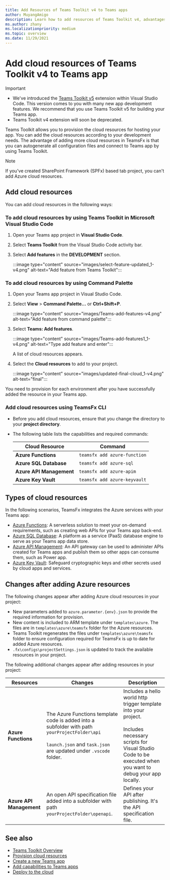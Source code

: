 ```yaml
---
title: Add Resources of Teams Toolkit v4 to Teams apps
author: MuyangAmigo
description: Learn how to add resources of Teams Toolkit v4, advantages, limitations, and capabilities.
ms.author: zhany
ms.localizationpriority: medium
ms.topic: overview
ms.date: 11/29/2021
---
```


# Add cloud resources of Teams Toolkit v4 to Teams app

> [!IMPORTANT]
>
> * We've introduced the [Teams Toolkit v5](../teams-toolkit-fundamentals.md) extension within Visual Studio Code. This version comes to you with many new app development features. We recommend that you use Teams Toolkit v5 for building your Teams app.
> * Teams Toolkit v4 extension will soon be deprecated.

Teams Toolkit allows you to provision the cloud resources for hosting your app. You can add the cloud resources according to your development needs. The advantage of adding more cloud resources in TeamsFx is that you can autogenerate all configuration files and connect to Teams app by using Teams Toolkit.

> [!NOTE]
> If you've created SharePoint Framework (SPFx) based tab project, you can't add Azure cloud resources.

## Add cloud resources

You can add cloud resources in the following ways:

### To add cloud resources by using Teams Toolkit in Microsoft Visual Studio Code

   1. Open your Teams app project in **Visual Studio Code**.
   1. Select **Teams Toolkit** from the Visual Studio Code activity bar.
   1. Select **Add features** in the **DEVELOPMENT** section.

        :::image type="content" source="images/select-feature-updated_1-v4.png" alt-text="Add feature from Teams Toolkit":::

### To add cloud resources by using Command Palette

   1. Open your Teams app project in Visual Studio Code.

   1. Select **View** > **Command Palette...** or **Ctrl+Shift+P**.

      :::image type="content" source="images/Teams-add-features-v4.png" alt-text="Add feature from command palette":::

   1. Select **Teams: Add features**.

      :::image type="content" source="images/Teams-add-features1_1-v4.png" alt-text="Type add feature and enter":::

      A list of cloud resources appears.

   1. Select the **Cloud resources** to add to your project.

      :::image type="content" source="images/updated-final-cloud_1-v4.png" alt-text="final":::

   You need to provision for each environment after you have successfully added the resource in your Teams app.

### Add cloud resources using TeamsFx CLI

* Before you add cloud resources, ensure that you change the directory to your **project directory**.
* The following table lists the capabilities and required commands:

  |Cloud Resource|Command|
  |---------------|----------|
  | **Azure Functions**|`teamsfx add azure-function`|
  | **Azure SQL Database**|`teamsfx add azure-sql`|
  | **Azure API Management**|`teamsfx add azure-apim`|
  | **Azure Key Vault**|`teamsfx add azure-keyvault`|

## Types of cloud resources

In the following scenarios, TeamsFx integrates the Azure services with your Teams app:

* [Azure Functions](/azure/azure-functions/functions-overview): A serverless solution to meet your on-demand requirements, such as creating web APIs for your Teams app back-end.
* [Azure SQL Database](/azure/azure-sql/database/sql-database-paas-overview): A platform as a service (PaaS) database engine to serve as your Teams app data store.
* [Azure API Management](../deploy.md): An API gateway can be used to administer APIs created for Teams apps and publish them so other apps can consume them, such as Power app.
* [Azure Key Vault](/azure/key-vault/general/overview): Safeguard cryptographic keys and other secrets used by cloud apps and services.

## Changes after adding Azure resources

The following changes appear after adding Azure cloud resources in your project:

* New parameters added to `azure.parameter.{env}.json` to provide the required information for provision.
* New content is included to ARM template under `templates\azure`. The files are in `templates\azure\teamsfx` folder for the Azure resources.
* Teams Toolkit regenerates the files under `templates\azure\teamsfx` folder to ensure configuration required for TeamsFx is up to date for added Azure resources.
* `.fx\configs\projectSettings.json` is updated to track the available resources in your project.

The following additional changes appear after adding resources in your project:

|Resources|Changes|Description|
|---------------|---------------|-----------------------------|
|**Azure Functions**|The Azure Functions template code is added into a subfolder with path `yourProjectFolder\api`</br></br>`launch.json` and `task.json` are updated under `.vscode` folder.| Includes a hello world http trigger template into your project.</br></br> Includes necessary scripts for Visual Studio Code to be executed when you want to debug your app locally.|
|**Azure API Management**|An open API specification file added into a subfolder with path `yourProjectFolder\openapi`.|Defines your API after publishing. It's the API specification file.|

## See also

* [Teams Toolkit Overview](../teams-toolkit-fundamentals.md)
* [Provision cloud resources](../provision.md)
* [Create a new Teams app](../create-new-project.md)
* [Add capabilities to Teams apps](add-capability-v4.md)
* [Deploy to the cloud](../deploy.md)
